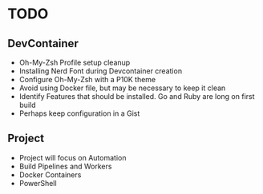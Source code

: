 # TODO

## DevContainer

- Oh-My-Zsh Profile setup cleanup
- Installing Nerd Font during Devcontainer creation
- Configure Oh-My-Zsh with a P10K theme
- Avoid using Docker file, but may be necessary to keep it clean
- Identify Features that should be installed.  Go and Ruby are long on first build
- Perhaps keep configuration in a Gist

## Project

- Project will focus on Automation
- Build Pipelines and Workers
- Docker Containers
- PowerShell
